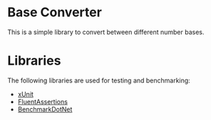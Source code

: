 # Base Converter

This is a simple library to convert between different number bases.

# Libraries

The following libraries are used for testing and benchmarking:

* [xUnit](https://xunit.net/)
* [FluentAssertions](https://fluentassertions.com/)
* [BenchmarkDotNet](https://benchmarkdotnet.org/)